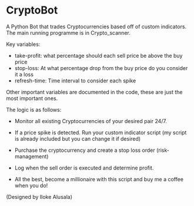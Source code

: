 # CryptoBot
A Python Bot that trades Cryptocurrencies based off of custom indicators. 
The main running programme is in Crypto_scanner.

Key variables:
- take-profit: what percentage should each sell price be above the buy price
- stop-loss: At what percentage drop from the buy price do you consider it a loss
- refresh-time: Time interval to consider each spike

Other important variables are documented in the code, these are just the most important ones.

The logic is as follows:
- Monitor all existing Cryptocurrencies of your desired pair 24/7.
- If a price spike is detected. Run your custom indicator script (my script is already included but you can change it if desired)
- Purchase the cryptocurrency and create a stop loss order (risk-management)
- Log when the sell order is executed and determine profit.

- All the best, become a millionaire with this script and buy me a coffee when you do!

  
(Designed by Iloke Alusala)
